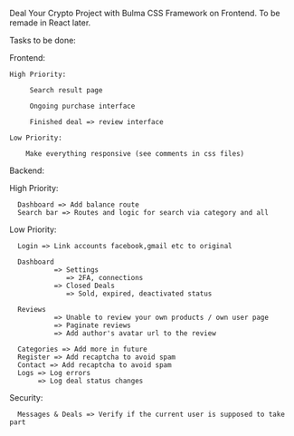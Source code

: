 Deal Your Crypto Project with Bulma CSS Framework on Frontend. To be remade in React later.

Tasks to be done:

Frontend:

    High Priority:

         Search result page
         
         Ongoing purchase interface

         Finished deal => review interface

    Low Priority:

        Make everything responsive (see comments in css files)


Backend:

   High Priority:

      Dashboard => Add balance route
      Search bar => Routes and logic for search via category and all

   Low Priority:

      Login => Link accounts facebook,gmail etc to original
      
      Dashboard 
               => Settings
                  => 2FA, connections
               => Closed Deals
                  => Sold, expired, deactivated status
      
      Reviews
               => Unable to review your own products / own user page
               => Paginate reviews
               => Add author's avatar url to the review
        
      Categories => Add more in future
      Register => Add recaptcha to avoid spam
      Contact => Add recaptcha to avoid spam                        
      Logs => Log errors
           => Log deal status changes


Security: 

      Messages & Deals => Verify if the current user is supposed to take part